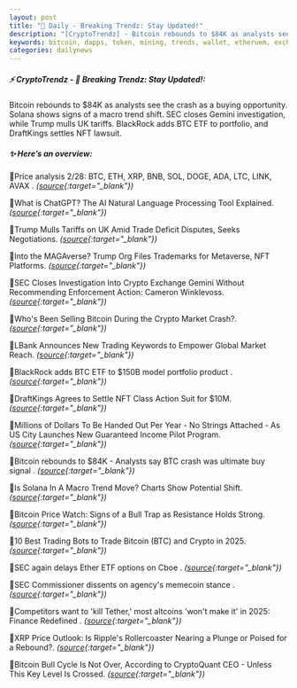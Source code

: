 ```yaml
---
layout: post
title: "🌌 Daily - Breaking Trendz: Stay Updated!"
description: "[CryptoTrendz] - Bitcoin rebounds to $84K as analysts see the crash as a buying opportunity. Solana shows signs of a macro trend shift. SEC closes Gemini investigation, while Trump mulls UK tariffs. BlackRock adds BTC ETF to portfolio, and DraftKings settles NFT lawsuit."
keywords: bitcoin, dapps, token, mining, trends, wallet, etheruem, exchange, tokenomics, crypto
categories: dailynews
---
```


##### ⚡ CryptoTrendz - 📌 *Breaking Trendz: Stay Updated!:*

Bitcoin rebounds to $84K as analysts see the crash as a buying opportunity. Solana shows signs of a macro trend shift. SEC closes Gemini investigation, while Trump mulls UK tariffs. BlackRock adds BTC ETF to portfolio, and DraftKings settles NFT lawsuit.

##### ✨ *Here’s an overview:*


🔹Price analysis 2/28: BTC, ETH, XRP, BNB, SOL, DOGE, ADA, LTC, LINK, AVAX . *([source](https://s.avyag.com/8den){:target="_blank"})*

🔹What is ChatGPT? The AI Natural Language Processing Tool Explained. *([source](https://s.avyag.com/h55g){:target="_blank"})*

🔹Trump Mulls Tariffs on UK Amid Trade Deficit Disputes, Seeks Negotiations. *([source](https://s.avyag.com/r9zl){:target="_blank"})*

🔹Into the MAGAverse? Trump Org Files Trademarks for Metaverse, NFT Platforms. *([source](https://s.avyag.com/3rum){:target="_blank"})*

🔹SEC Closes Investigation Into Crypto Exchange Gemini Without Recommending Enforcement Action: Cameron Winklevoss. *([source](https://s.avyag.com/hkfq){:target="_blank"})*

🔹Who's Been Selling Bitcoin During the Crypto Market Crash?. *([source](https://s.avyag.com/hfmn){:target="_blank"})*

🔹LBank Announces New Trading Keywords to Empower Global Market Reach. *([source](https://s.avyag.com/zr7x){:target="_blank"})*

🔹BlackRock adds BTC ETF to $150B model portfolio product . *([source](https://s.avyag.com/z8dk){:target="_blank"})*

🔹DraftKings Agrees to Settle NFT Class Action Suit for $10M. *([source](https://s.avyag.com/jpch){:target="_blank"})*

🔹Millions of Dollars To Be Handed Out Per Year - No Strings Attached - As US City Launches New Guaranteed Income Pilot Program. *([source](https://s.avyag.com/83c5){:target="_blank"})*

🔹Bitcoin rebounds to $84K - Analysts say BTC crash was ultimate buy signal . *([source](https://s.avyag.com/cua4){:target="_blank"})*

🔹Is Solana In A Macro Trend Move? Charts Show Potential Shift. *([source](https://s.avyag.com/fbd6){:target="_blank"})*

🔹Bitcoin Price Watch: Signs of a Bull Trap as Resistance Holds Strong. *([source](https://s.avyag.com/a39c){:target="_blank"})*

🔹10 Best Trading Bots to Trade Bitcoin (BTC) and Crypto in 2025. *([source](https://s.avyag.com/htze){:target="_blank"})*

🔹SEC again delays Ether ETF options on Cboe . *([source](https://s.avyag.com/5i1b){:target="_blank"})*

🔹SEC Commissioner dissents on agency's memecoin stance . *([source](https://s.avyag.com/h5fs){:target="_blank"})*

🔹Competitors want to 'kill Tether,' most altcoins 'won't make it' in 2025: Finance Redefined . *([source](https://s.avyag.com/qvlh){:target="_blank"})*

🔹XRP Price Outlook: Is Ripple's Rollercoaster Nearing a Plunge or Poised for a Rebound?. *([source](https://s.avyag.com/bmf7){:target="_blank"})*

🔹Bitcoin Bull Cycle Is Not Over, According to CryptoQuant CEO - Unless This Key Level Is Crossed. *([source](https://s.avyag.com/sr13){:target="_blank"})*
